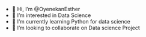 - 👋 Hi, I’m @OyenekanEsther
- 👀 I’m interested in Data Science 
- 🌱 I’m currently learning Python for data science
- 💞️ I’m looking to collaborate on Data science Project


<!---
OyenekanEsther/OyenekanEsther is a ✨ special ✨ repository because its `README.md` (this file) appears on your GitHub profile.
You can click the Preview link to take a look at your changes.
--->
